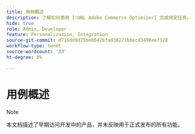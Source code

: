 ```yaml
---
title: 用例概述
description: 了解如何使用 [!DNL Adobe Commerce Optimizer] 完成特定任务。
hide: true
role: Admin, Developer
feature: Personalization, Integration
source-git-commit: d716dd9d75beb642bfad30271b6ecd3490ee7328
workflow-type: tm+mt
source-wordcount: '33'
ht-degree: 0%

---
```


# 用例概述

>[!NOTE]
>
>本文档描述了早期访问开发中的产品，并未反映用于正式发布的所有功能。
